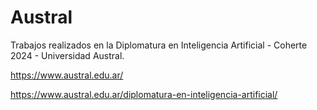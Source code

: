 # Austral
Trabajos realizados en la Diplomatura en Inteligencia Artificial - Coherte 2024  - Universidad Austral.


https://www.austral.edu.ar/

https://www.austral.edu.ar/diplomatura-en-inteligencia-artificial/

